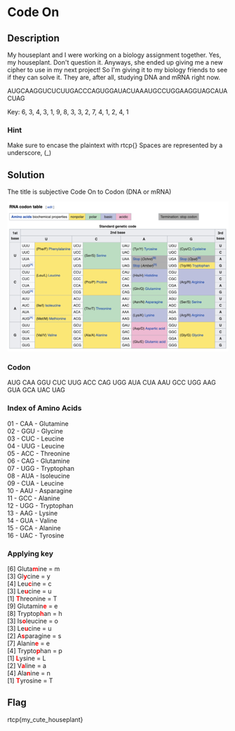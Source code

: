 
# Code On

## Description

My houseplant and I were working on a biology assignment together. Yes, my houseplant. Don't question it. Anyways, she ended up giving me a new cipher to use in my next project! So I'm giving it to my biology friends to see if they can solve it. They are, after all, studying DNA and mRNA right now.

AUGCAAGGUCUCUUGACCCAGUGGAUACUAAAUGCCUGGAAGGUAGCAUACUAG

Key: 6, 3, 4, 3, 1, 9, 8, 3, 3, 2, 7, 4, 1, 2, 4, 1

### Hint

Make sure to encase the plaintext with rtcp{} Spaces are represented by a underscore, (_)

## Solution

The title is subjective Code On to Codon (DNA or mRNA)

<img src="https://github.com/j4m3sb0nd007/riceteacatpanda/blob/master/rna.png" alt="RNA" />

### Codon

AUG CAA GGU CUC UUG ACC CAG UGG AUA CUA AAU GCC UGG AAG GUA GCA UAC UAG

### Index of Amino Acids

01 - CAA - Glutamine <br />
02 - GGU - Glycine <br />
03 - CUC - Leucine <br />
04 - UUG - Leucine <br />
05 - ACC - Threonine <br />
06 - CAG - Glutamine <br />
07 - UGG - Tryptophan <br />
08 - AUA - Isoleucine <br />
09 - CUA - Leucine <br />
10 - AAU - Asparagine <br />
11 - GCC - Alanine <br />
12 - UGG - Tryptophan <br />
13 - AAG - Lysine <br />
14 - GUA - Valine <br />
15 - GCA - Alanine <br />
16 - UAC - Tyrosine <br />

### Applying key

[6] Gluta<b><span style="color:red">m</span></b>ine   = m <br />
[3] Gl<b><span style="color:red">y</span></b>cine     = y <br />
[4] Leu<b><span style="color:red">c</span></b>ine     = c <br />
[3] Le<b><span style="color:red">u</span></b>cine     = u <br />
[1] <b><span style="color:red">T</span></b>hreonine   = T <br />
[9] Glutamin<b><span style="color:red">e</span></b>   = e <br />
[8] Tryptop<b><span style="color:red">h</span></b>an  = h <br />
[3] Is<b><span style="color:red">o</span></b>leucine  = o <br />
[3] Le<b><span style="color:red">u</span></b>cine     = u <br />
[2] A<b><span style="color:red">s</span></b>paragine  = s <br />
[7] Alanin<b><span style="color:red">e</span></b>     = e <br />
[4] Trypto<b><span style="color:red">p</span></b>han  = p <br />
[1] <b><span style="color:red">L</span></b>ysine      = L <br />
[2] V<b><span style="color:red">a</span></b>line      = a <br />
[4] Ala<b><span style="color:red">n</span></b>ine     = n <br />
  [1] <b><span style="color:red">T</span></b>yrosine    = T <br />

## Flag

rtcp{my_cute_houseplant}
